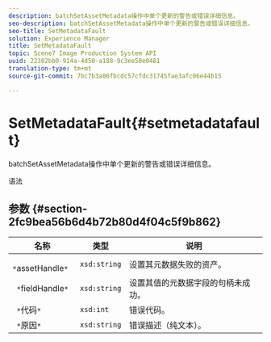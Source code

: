 ```yaml
---
description: batchSetAssetMetadata操作中单个更新的警告或错误详细信息。
seo-description: batchSetAssetMetadata操作中单个更新的警告或错误详细信息。
seo-title: SetMetadataFault
solution: Experience Manager
title: SetMetadataFault
topic: Scene7 Image Production System API
uuid: 22302bb0-914a-4d50-a188-9c3ee58e0481
translation-type: tm+mt
source-git-commit: 7bc7b3a86fbcdc57cfdc31745fae3afc06e44b15

---
```



# SetMetadataFault{#setmetadatafault}

batchSetAssetMetadata操作中单个更新的警告或错误详细信息。

语法

## 参数 {#section-2fc9bea56b6d4b72b80d4f04c5f9b862}

| 名称 | 类型 | 说明 |
|---|---|---|
| ` *`assetHandle`*` | `xsd:string` | 设置其元数据失败的资产。 |
| ` *`fieldHandle`*` | `xsd:string` | 设置其值的元数据字段的句柄未成功。 |
| ` *`代码`*` | `xsd:int` | 错误代码。 |
| ` *`原因`*` | `xsd:string` | 错误描述（纯文本）。 |

